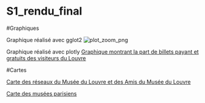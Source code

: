 # S1_rendu_final

#Graphiques

Graphique réalisé avec gglot2
![plot_zoom_png](https://github.com/user-attachments/assets/1009ffdd-eaf0-4e74-90b0-30deed3d9c53)


Graphique réalisé avec plotly
[Graphique montrant la part de billets payant et gratuits des visiteurs du Louvre](http://m-verdier.github.io/S1_rendu_final/payant_gratuit.html)


#Cartes

[Carte des réseaux du Musée du Louvre et des Amis du Musée du Louvre](https://m-verdier.github.io/S1_rendu_final/carte_reseau.html)


[Carte des musées parisiens](https://m-verdier.github.io/S1_rendu_final/Carte_musées_paris.html)




